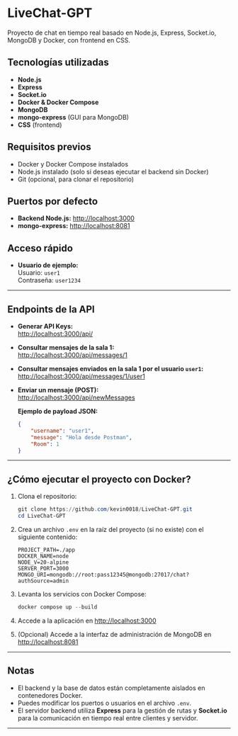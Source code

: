 # LiveChat-GPT

Proyecto de chat en tiempo real basado en Node.js, Express, Socket.io, MongoDB y Docker, con frontend en CSS.

## Tecnologías utilizadas

- **Node.js**
- **Express**
- **Socket.io**
- **Docker & Docker Compose**
- **MongoDB**
- **mongo-express** (GUI para MongoDB)
- **CSS** (frontend)

## Requisitos previos

- Docker y Docker Compose instalados
- Node.js instalado (solo si deseas ejecutar el backend sin Docker)
- Git (opcional, para clonar el repositorio)

## Puertos por defecto

- **Backend Node.js:** [http://localhost:3000](http://localhost:3000)
- **mongo-express:** [http://localhost:8081](http://localhost:8081)

## Acceso rápido

- **Usuario de ejemplo:**  
  Usuario: `user1`  
  Contraseña: `user1234`

---

## Endpoints de la API

- **Generar API Keys:**  
  [http://localhost:3000/api/](http://localhost:3000/api/)

- **Consultar mensajes de la sala 1:**  
  [http://localhost:3000/api/messages/1](http://localhost:3000/api/messages/1)

- **Consultar mensajes enviados en la sala 1 por el usuario `user1`:**  
  [http://localhost:3000/api/messages/1/user1](http://localhost:3000/api/messages/1/user1)

- **Enviar un mensaje (POST):**  
  [http://localhost:3000/api/newMessages](http://localhost:3000/api/newMessages)

  **Ejemplo de payload JSON:**
  ```json
  {
      "username": "user1",
      "message": "Hola desde Postman",
      "Room": 1
  }
  ```

---

## ¿Cómo ejecutar el proyecto con Docker?

1. Clona el repositorio:
    ```powershell
    git clone https://github.com/kevin0018/LiveChat-GPT.git
    cd LiveChat-GPT
    ```

2. Crea un archivo `.env` en la raíz del proyecto (si no existe) con el siguiente contenido:
    ```
    PROJECT_PATH=./app
    DOCKER_NAME=node
    NODE_V=20-alpine
    SERVER_PORT=3000
    MONGO_URI=mongodb://root:pass12345@mongodb:27017/chat?authSource=admin
    ```

3. Levanta los servicios con Docker Compose:
    ```powershell
    docker compose up --build
    ```

4. Accede a la aplicación en [http://localhost:3000](http://localhost:3000)

5. (Opcional) Accede a la interfaz de administración de MongoDB en [http://localhost:8081](http://localhost:8081)

---

## Notas

- El backend y la base de datos están completamente aislados en contenedores Docker.
- Puedes modificar los puertos o usuarios en el archivo `.env`.
- El servidor backend utiliza **Express** para la gestión de rutas y **Socket.io** para la comunicación en tiempo real entre clientes y servidor.

---